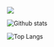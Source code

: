 ![](https://komarev.com/ghpvc/?username=itlazykin) <br>

![Github stats](https://github-readme-stats.vercel.app/api?username=itlazykin&hide=stars,prs,issues,contribs) 

![Top Langs](https://github-readme-stats.vercel.app/api/top-langs/?username=itlazykin&layout=compact)
